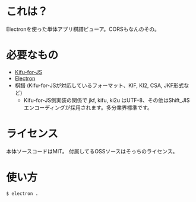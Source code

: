 # これは？

Electronを使った単体アプリ棋譜ビューア。CORSもなんのその。

# 必要なもの

* [Kifu-for-JS](https://github.com/na2hiro/Kifu-for-JS)
* [Electron](http://electron.atom.io/)
* 棋譜 (Kifu-for-JSが対応しているフォーマット、KIF, KI2, CSA, JKF形式など)
   * Kifu-for-JS側実装の関係で jkf, kifu, ki2u はUTF-8、その他はShift_JISエンコーディングが採用されます。多分業界標準です。

# ライセンス

本体ソースコードはMIT。
付属してるOSSソースはそっちのライセンス。

# 使い方

```
$ electron .
```
